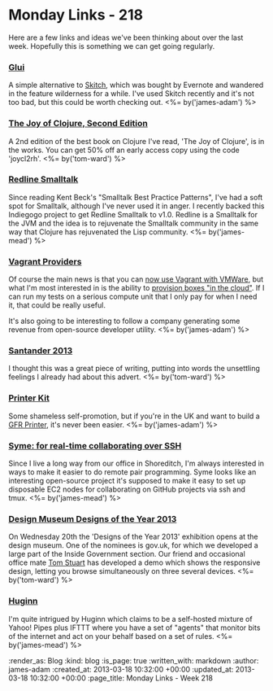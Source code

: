 Monday Links - 218
============

Here are a few links and ideas we've been thinking about over the last week. Hopefully this is something we can get going regularly.


### [Glui](http://glui.me/)

A simple alternative to [Skitch](http://evernote.com/skitch/), which was bought by Evernote and wandered in the feature wilderness for a while. I've used Skitch recently and it's not too bad, but this could be worth checking out. <%= by('james-adam') %>


### [The Joy of Clojure, Second Edition](http://www.manning.com/fogus2/)

A 2nd edition of the best book on Clojure I've read, 'The Joy of Clojure', is in the works.  You can get 50% off an early access copy using the code 'joycl2rh'. <%= by('tom-ward') %>


### [Redline Smalltalk](http://www.indiegogo.com/projects/redline-smalltalk-v1-0)

Since reading Kent Beck's "Smalltalk Best Practice Patterns", I've had a soft spot for Smalltalk, although I've never used it in anger. I recently backed this Indiegogo project to get Redline Smalltalk to v1.0. Redline is a Smalltalk for the JVM and the idea is to rejuvenate the Smalltalk community in the same way that Clojure has rejuvenated the Lisp community.  <%= by('james-mead') %>


### [Vagrant Providers](http://docs.vagrantup.com/v2/providers/index.html)

Of course the main news is that you can [now use Vagrant with VMWare](http://www.vagrantup.com/vmware), but what I'm most interested in is the ability to [provision boxes "in the cloud"](https://github.com/mitchellh/vagrant-aws). If I can run my tests on a serious compute unit that I only pay for when I need it, that could be really useful.

It's also going to be interesting to follow a company generating some revenue from open-source developer utility. <%= by('james-adam') %>


### [Santander 2013](http://potlatch.typepad.com/weblog/2013/03/santander-2013.html)

I thought this was a great piece of writing, putting into words the unsettling feelings I already had about this advert. <%= by('tom-ward') %>


### [Printer Kit][printer-kit]

Some shameless self-promotion, but if you're in the UK and want to build a [GFR Printer](/printer), it's never been easier. <%= by('james-adam') %>


### [Syme: for real-time collaborating over SSH](https://groups.google.com/forum/?fromgroups=#!topic/clojure/BWDvfiidnlI)

Since I live a long way from our office in Shoreditch, I'm always interested in ways to make it easier to do remote pair programming. Syme looks like an interesting open-source project it's supposed to make it easy to set up disposable EC2 nodes for collaborating on GitHub projects via ssh and tmux. <%= by('james-mead') %>


### [Design Museum Designs of the Year 2013](http://designmuseum.org/exhibitions/2013/designs-of-the-year-2013)

On Wednesday 20th the 'Designs of the Year 2013' exhibition opens at the design museum.  One of the nominees is gov.uk, for which we developed a large part of the Inside Government section.  Our friend and occasional office mate [Tom Stuart](http://codon.com) has developed a demo which shows the responsive design, letting you browse simultaneously on three several devices. <%= by('tom-ward') %>


### [Huginn](https://github.com/cantino/huginn)

I'm quite intrigued by Huginn which claims to be a self-hosted mixture of Yahoo! Pipes plus IFTTT where you have a set of "agents" that monitor bits of the internet and act on your behalf based on a set of rules.  <%= by('james-mead') %>


[printer-kit]: http://exciting.io/printer

:render_as: Blog
:kind: blog
:is_page: true
:written_with: markdown
:author: james-adam
:created_at: 2013-03-18 10:32:00 +00:00
:updated_at: 2013-03-18 10:32:00 +00:00
:page_title: Monday Links - Week 218
